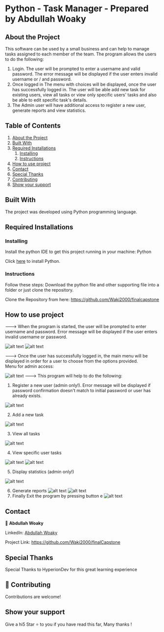 # **Python - Task Manager - Prepared by Abdullah Woaky**

## **About the Project** <a name="Task manager"></a>
This software can be used by a small business and can help to manage tasks assigned to each member of the team.
The program allows the users to do the following:
1) Login. The user will be prompted to enter a username and valid password. The error message will be displayed if the user enters invalid username or / and password. 
2) Once logged in The menu with choices will be displayed, once the user has successfully logged in. The user will be able add new task for existing users, view all tasks or view only specific users' tasks and also be able to edit specific task's details.
3) The Admin user will have additional access to register a new user, generate reports and view statistics.

## **Table of Contents**
1. [About the Project](#project)
2. [Built With](#paragraph1)
3. [Required Installations](#paragraph2)
    1. [Installing](#subparagraph1)
    2. [Instructions](#subparagraph2)
4. [How to use project](#paragraph33)
5. [Contact](#paragraph3)
6. [Special Thanks](#paragraph4)
7. [Contributing](#paragraph5)
8. [Show your support](#paragraph6)

## Built With <a name="paragraph1"></a>
The project was developed using Python programming language.

## Required Installations <a name="paragraph2"></a>

### Installing <a name="subparagraph1"></a>
Install the python IDE to get this project running in your machine:
Python

Click [here](https://www.python.org/downloads/windows/) to install Python. 

### Instructions <a name="subparagraph2"></a>

Follow these steps:
Download the python file and other supporting file into a folder or just clone the repository.

Clone the Repository from here:
https://github.com/Waki2000/finalcapstone

## How to use project <a name="paragraph33"></a>

---> When the program is started, the user will be prompted to enter username and password. Error message will be displayed if the user enters invalid username or password.

![alt text](image-1.png)
![alt text](image-2.png)

---> Once the user has successfully logged in, the main menu will be displayed in order for a user to choose from the options provided. 
<br> Menu for admin access:

![alt text](image-3.png)
---> This program will help to do the following:

1) Register a new user (admin only!). Error message will be displayed if password confirmation doesn't match to initial password or user has already exists. 

![alt text](image-4.png)

2) Add a new task
 
![alt text](image-5.png)


3) View all tasks

![alt text](image-6.png)

4) View specific user tasks

![alt text](image-7.png)
![alt text](image-8.png)

5) Display statistics (admin only!)

![alt text](image-9.png)

6) Generate reports
 ![alt text](image-10.png)
 ![alt text](image-11.png)
7) Finally Exit the program by pressing button e
 ![alt text](image-12.png)

## Contact <a name="paragraph4"></a>
💃 **Abdullah Woaky**

LinkedIn: [Abdullah Woaky](https://www.linkedin.com/in/abdullah-woaky-96ab7914/)

Project Link: https://github.com/Waki2000/finalCapstone

## Special Thanks <a name="paragraph4"></a>
Special Thanks to HyperionDev for this great learning experience

## 🤝 Contributing <a name="paragraph5"></a>
Contributions are welcome!

## Show your support <a name="paragraph6"></a>
Give a hi5 Star ⭐️ to you if you have read this far, Many thanks !

